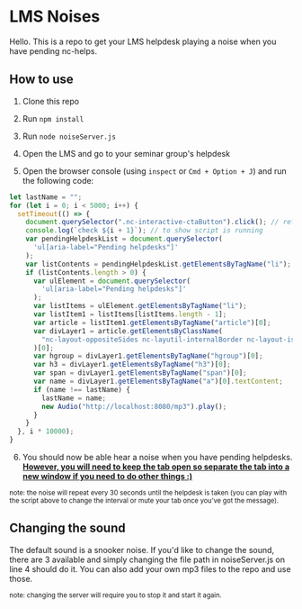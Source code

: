 # LMS Noises

Hello. This is a repo to get your LMS helpdesk playing a noise when you have pending nc-helps.

## How to use

1. Clone this repo

2. Run `npm install`

3. Run `node noiseServer.js`

4. Open the LMS and go to your seminar group's helpdesk

5. Open the browser console (using `inspect` or `Cmd + Option + J`) and run the following code:

```javascript
let lastName = "";
for (let i = 0; i < 5000; i++) {
  setTimeout(() => {
    document.querySelector(".nc-interactive-ctaButton").click(); // refresh helpdesk list
    console.log(`check ${i + 1}`); // to show script is running
    var pendingHelpdeskList = document.querySelector(
      'ul[aria-label="Pending helpdesks"]'
    );
    var listContents = pendingHelpdeskList.getElementsByTagName("li");
    if (listContents.length > 0) {
      var ulElement = document.querySelector(
        'ul[aria-label="Pending helpdesks"]'
      );
      var listItems = ulElement.getElementsByTagName("li");
      var listItem1 = listItems[listItems.length - 1];
      var article = listItem1.getElementsByTagName("article")[0];
      var divLayer1 = article.getElementsByClassName(
        "nc-layout-oppositeSides nc-layutil-internalBorder nc-layout-isolate"
      )[0];
      var hgroup = divLayer1.getElementsByTagName("hgroup")[0];
      var h3 = divLayer1.getElementsByTagName("h3")[0];
      var span = divLayer1.getElementsByTagName("span")[0];
      var name = divLayer1.getElementsByTagName("a")[0].textContent;
      if (name !== lastName) {
        lastName = name;
        new Audio("http://localhost:8080/mp3").play();
      }
    }
  }, i * 10000);
}
```

6. You should now be able hear a noise when you have pending helpdesks. **<u>However, you will need to keep the tab open so separate the tab into a new window if you need to do other things :) </u>**

<sub>note: the noise will repeat every 30 seconds until the helpdesk is taken (you can play with the script above to change the interval or mute your tab once you've got the message).

## Changing the sound

The default sound is a snooker noise. If you'd like to change the sound, there are 3 available and simply changing the file path in noiseServer.js on line 4 should do it. You can also add your own mp3 files to the repo and use those.

<sub>note: changing the server will require you to stop it and start it again.
